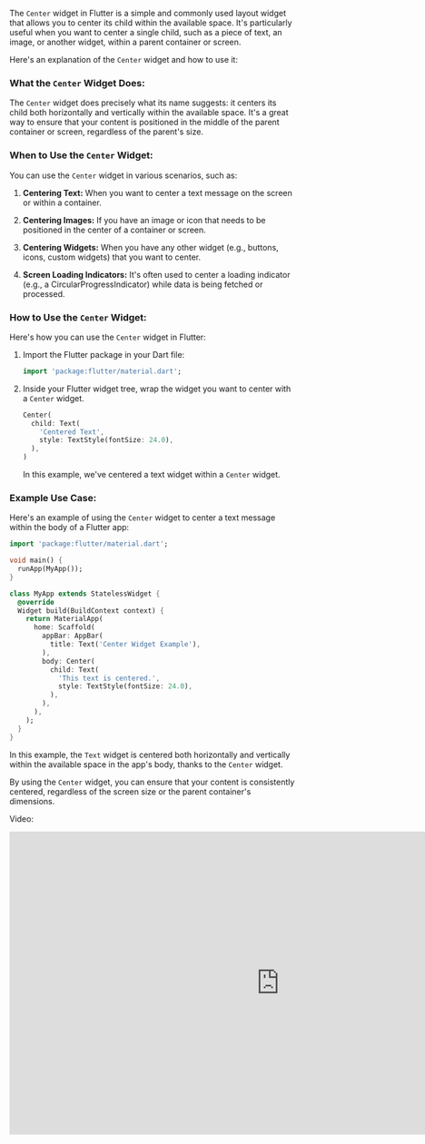The `Center` widget in Flutter is a simple and commonly used layout widget that allows you to center its child within the available space. It's particularly useful when you want to center a single child, such as a piece of text, an image, or another widget, within a parent container or screen.

Here's an explanation of the `Center` widget and how to use it:

### What the `Center` Widget Does:

The `Center` widget does precisely what its name suggests: it centers its child both horizontally and vertically within the available space. It's a great way to ensure that your content is positioned in the middle of the parent container or screen, regardless of the parent's size.

### When to Use the `Center` Widget:

You can use the `Center` widget in various scenarios, such as:

1. **Centering Text:** When you want to center a text message on the screen or within a container.

2. **Centering Images:** If you have an image or icon that needs to be positioned in the center of a container or screen.

3. **Centering Widgets:** When you have any other widget (e.g., buttons, icons, custom widgets) that you want to center.

4. **Screen Loading Indicators:** It's often used to center a loading indicator (e.g., a CircularProgressIndicator) while data is being fetched or processed.

### How to Use the `Center` Widget:

Here's how you can use the `Center` widget in Flutter:

1. Import the Flutter package in your Dart file:

   ```dart
   import 'package:flutter/material.dart';
   ```

2. Inside your Flutter widget tree, wrap the widget you want to center with a `Center` widget.

   ```dart
   Center(
     child: Text(
       'Centered Text',
       style: TextStyle(fontSize: 24.0),
     ),
   )
   ```

   In this example, we've centered a text widget within a `Center` widget.

### Example Use Case:

Here's an example of using the `Center` widget to center a text message within the body of a Flutter app:

```dart
import 'package:flutter/material.dart';

void main() {
  runApp(MyApp());
}

class MyApp extends StatelessWidget {
  @override
  Widget build(BuildContext context) {
    return MaterialApp(
      home: Scaffold(
        appBar: AppBar(
          title: Text('Center Widget Example'),
        ),
        body: Center(
          child: Text(
            'This text is centered.',
            style: TextStyle(fontSize: 24.0),
          ),
        ),
      ),
    );
  }
}
```

In this example, the `Text` widget is centered both horizontally and vertically within the available space in the app's body, thanks to the `Center` widget.

By using the `Center` widget, you can ensure that your content is consistently centered, regardless of the screen size or the parent container's dimensions.

Video:

<iframe width="950" height="534" src="https://www.youtube.com/embed/ATMuWZCu1kA" title="Flutter Widgets: What is the Center Widget-Explained" frameborder="0" allow="accelerometer; autoplay; clipboard-write; encrypted-media; gyroscope; picture-in-picture; web-share" allowfullscreen></iframe>
